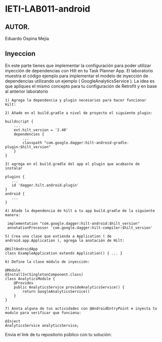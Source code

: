 # IETI-LAB011-android

## AUTOR.

Eduardo Ospina Mejia


## Inyeccion



En este parte tienes que implementar la configuración para poder utilizar inyección de dependencias con Hilt en tu Task Planner App. El laboratorio muestra el código ejemplo para implementar el modelo de inyección de dependencias utilizando un ejemplo ( GoogleAnalyticsService ). La idea es que apliques el mismo concepto para tu configuración de Retrofit y en base al anterior laboratorio

    1) Agrega la dependencia y plugin necesarios para hacer funcionar Hilt:

    2) Añade en el build.gradle a nivel de proyecto el siguiente plugin:

    buildscript {
    	...
    	ext.hilt_version = '2.40'
    	dependencies {
    	    ...
    	    classpath "com.google.dagger:hilt-android-gradle-plugin:$hilt_version"    
        }
    }

    3) agrega en el build.gradle del app el plugin que acabaste de instalar

    plugins { 
       ...
       id 'dagger.hilt.android.plugin'
    }
    android {
       ...
    }

    4) Añade la dependencia de hilt a tu app build.gradle de la siguiente manera:

     implementation "com.google.dagger:hilt-android:$hilt_version"
     annotationProcessor 'com.google.dagger:hilt-compiler:$hilt_version'

    5) Crea una clase que extienda a Application ( de android.app.Application ), agrega la anotación de Hilt:

    @HiltAndroidApp
    class ExampleApplication extends Application() { ... }

    6) Define la clase módulo de inyección:

    @Module
    @InstallIn(SingletonComponent.class)
    class AnalyticsModule {
        @Provides 
        public AnalyticsService provideAnalyticsService() { 
    	    return GoogleAnalyticsService() 
    	}
    }

    7) Anota alguna de tus actividades con @AndroidEntryPoint e inyecta tu modulo para verificar que funciona:

    @Inject
    AnalyticsService analyticsService;

Envía el link de tu repositorio público con tu solución:
